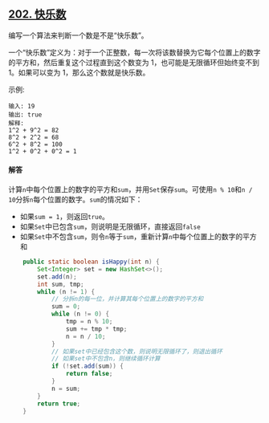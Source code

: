 ## [202. 快乐数](https://leetcode-cn.com/problems/happy-number/)
编写一个算法来判断一个数是不是“快乐数”。

一个“快乐数”定义为：对于一个正整数，每一次将该数替换为它每个位置上的数字的平方和，然后重复这个过程直到这个数变为 1，也可能是无限循环但始终变不到 1。如果可以变为 1，那么这个数就是快乐数。

示例: 
```
输入: 19
输出: true
解释: 
1^2 + 9^2 = 82
8^2 + 2^2 = 68
6^2 + 8^2 = 100
1^2 + 0^2 + 0^2 = 1
```

#### 解答
计算`n`中每个位置上的数字的平方和`sum`，并用`Set`保存`sum`。可使用`n % 10`和`n / 10`分拆`n`每个位置的数字。`sum`的情况如下：

* 如果`sum = 1`，则返回`true`。
* 如果`Set`中已包含`sum`，则说明是无限循环，直接返回`false`
* 如果`Set`中不包含`sum`，则令`n`等于`sum`，重新计算`n`中每个位置上的数字的平方和

```Java
    public static boolean isHappy(int n) {
        Set<Integer> set = new HashSet<>();
        set.add(n);
        int sum, tmp;
        while (n != 1) {
            // 分拆n的每一位，并计算其每个位置上的数字的平方和
            sum = 0;
            while (n != 0) {
                tmp = n % 10;
                sum += tmp * tmp;
                n = n / 10;
            }
            // 如果set中已经包含这个数，则说明无限循环了，则退出循环
            // 如果set中不包含n，则继续循环计算
            if (!set.add(sum)) {
                return false;
            }
            n = sum;
        }
        return true;
    }
```